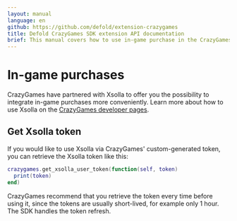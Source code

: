 ```yaml
---
layout: manual
language: en
github: https://github.com/defold/extension-crazygames
title: Defold CrazyGames SDK extension API documentation
brief: This manual covers how to use in-game purchase in the CrazyGames SDK in Defold.
---
```


# In-game purchases

CrazyGames have partnered with Xsolla to offer you the possibility to integrate in-game purchases more conveniently. Learn more about how to use Xsolla on the [CrazyGames developer pages](https://docs.crazygames.com/sdk/html5-v3/in-game-purchases/).


## Get Xsolla token

If you would like to use Xsolla via CrazyGames' custom-generated token, you can retrieve the Xsolla token like this:

```lua
crazygames.get_xsolla_user_token(function(self, token)
  print(token)
end)
```

CrazyGames recommend that you retrieve the token every time before using it, since the tokens are usually short-lived, for example only 1 hour. The SDK handles the token refresh.

